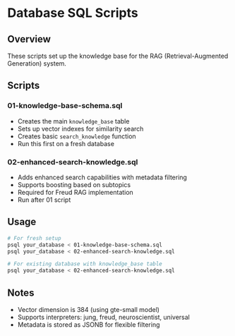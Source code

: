 # Database SQL Scripts

## Overview
These scripts set up the knowledge base for the RAG (Retrieval-Augmented Generation) system.

## Scripts

### 01-knowledge-base-schema.sql
- Creates the main `knowledge_base` table
- Sets up vector indexes for similarity search
- Creates basic `search_knowledge` function
- Run this first on a fresh database

### 02-enhanced-search-knowledge.sql
- Adds enhanced search capabilities with metadata filtering
- Supports boosting based on subtopics
- Required for Freud RAG implementation
- Run after 01 script

## Usage

```bash
# For fresh setup
psql your_database < 01-knowledge-base-schema.sql
psql your_database < 02-enhanced-search-knowledge.sql

# For existing database with knowledge_base table
psql your_database < 02-enhanced-search-knowledge.sql
```

## Notes
- Vector dimension is 384 (using gte-small model)
- Supports interpreters: jung, freud, neuroscientist, universal
- Metadata is stored as JSONB for flexible filtering